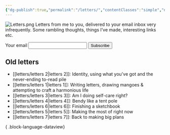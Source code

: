 ```yaml
---
{"dg-publish":true,"permalink":"/letters/","contentClasses":"simple","noteIcon":""}
---
```



![Letters.png](/img/user/assets/Letters.png)
Letters from me to you, delivered to your email inbox very infrequently. Some rambling thoughts, things I’ve made, interesting links etc.

<form action="https://buttondown.email/api/emails/embed-subscribe/Teresa" method="post" target="popupwindow" onsubmit="window.open('https://buttondown.email/Teresa', 'popupwindow')" class="embeddable-buttondown-form">
<label for="bd-email">Your email</label>
<input type="email" name="email" id="bd-email" />
<input type="submit" value="Subscribe" class="btn" />
</form>

## Old letters
- [[letters/letters 2\|letters 2]]: Identity, using what you've got and the never-ending to-read pile
- [[letters/letters 1\|letters 1]]: Writing letters, drawing mangoes & attempting to craft a harmonious life
- [[letters/letters 3\|letters 3]]: Am I doing self-care right?
- [[letters/letters 4\|letters 4]]: Bendy like a tent pole
- [[letters/letters 6\|letters 6]]: Finishing a sketchbook
- [[letters/letters 5\|letters 5]]: Making the most of right now
- [[letters/letters 7\|letters 7]]: Back to making big plans

{ .block-language-dataview}